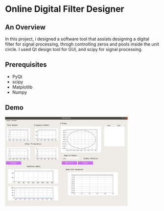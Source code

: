# Online Digital Filter Designer

## An Overview
In this project, i designed a software tool that assists designing a digital filter for signal processing, throgh controlling zeros and pools inside the unit circle. I used Qt design tool for GUI, and scipy for signal processing.


## Prerequisites
- PyQt
- scipy
- Matplotlib
- Numpy

## Demo 
<img src="GUI.png" width="400">

